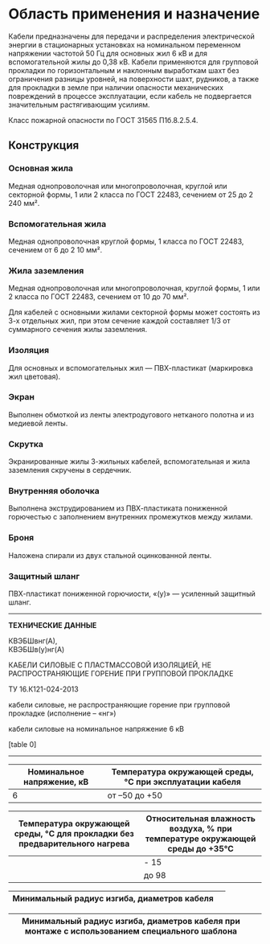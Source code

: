 # Область применения и назначение

Кабели предназначены для передачи и распределения электрической энергии в стационарных установках на номинальном переменном напряжении частотой 50 Гц для основных жил 6 кВ и для вспомогательной жилы до 0,38 кВ. Кабели применяются для групповой прокладки по горизонтальным и наклонным выработкам шахт без ограничения разницы уровней, на поверхности шахт, рудников, а также для прокладки в земле при наличии опасности механических повреждений в процессе эксплуатации, если кабель не подвергается значительным растягивающим усилиям.

Класс пожарной опасности по ГОСТ 31565 П1б.8.2.5.4.

## Конструкция

### Основная жила  
Медная однопроволочная или многопроволочная, круглой или секторной формы, 1 или 2 класса по ГОСТ 22483, сечением от 25 до 2 240 мм².

### Вспомогательная жила  
Медная однопроволочная круглой формы, 1 класса по ГОСТ 22483, сечением от 6 до 2 10 мм².

### Жила заземления  
Медная однопроволочная или многопроволочная, круглой формы, 1 или 2 класса по ГОСТ 22483, сечением от 10 до 70 мм².

Для кабелей с основными жилами секторной формы может состоять из 3-х отдельных жил, при этом сечение каждой составляет 1/3 от суммарного сечения жилы заземления.

### Изоляция  
Для основных и вспомогательных жил — ПВХ-пластикат (маркировка жил цветовая).

### Экран  
Выполнен обмоткой из ленты электродугового нетканого полотна и из медиевой ленты.

### Скрутка  
Экранированные жилы 3-жильных кабелей, вспомогательная и жила заземления скручены в сердечник.

### Внутренняя оболочка  
Выполнена экструдированием из ПВХ-пластиката пониженной горючестью с заполнением внутренних промежутков между жилами.

### Броня  
Наложена спирали из двух стальной оцинкованной ленты.

### Защитный шланг  
ПВХ-пластикат пониженной горючиости, «(у)» — усиленный защитный шланг.

---

**ТЕХНИЧЕСКИЕ ДАННЫЕ**

КВЭБШвнг(А),  
КВЭБШв(у)нг(А)

КАБЕЛИ СИЛОВЫЕ С ПЛАСТМАССОВОЙ ИЗОЛЯЦИЕЙ, НЕ РАСПРОСТРАНЯЮЩИЕ ГОРЕНИЕ ПРИ ГРУППОВОЙ ПРОКЛАДКЕ  

ТУ 16.К121-024-2013

кабели силовые, не распространяющие горение при групповой прокладке (исполнение – «нг»)

кабели силовые на номинальное напряжение 6 кВ 

[table 0]

---

| **Номинальное напряжение, кВ** | **Температура окружающей среды, °C при эксплуатации кабеля** |
|----------------------------------|-------------------------------------------------------------|
|                                6 | от –50 до +50                                                |

| **Температура окружающей среды, °C для прокладки без предварительного нагрева** | **Относительная влажность воздуха, % при температуре окружающей среды до +35°C** |
|-------------------------------------------------------------------------------------|--------------------------------------------------------------------|
|                                                                                      |- 15                                                                             |
|                                                                                        | до 98                                                                          |

| **Минимальный радиус изгиба, диаметров кабеля**                                  |                                                                                                                                                           |
|---------------------------------------------------------------------------------------------------|------------------------------------------------------------------------------------------------------------------------------------------------------------|

| **Минимальный радиус изгиба, диаметров кабеля при монтаже с использованием специального шаблона** |                                                                                                                                                            |
| ---------------------------------------------------------------------------------------------- | ---------------------------------------------------------------------------------------------------------------------------- |
